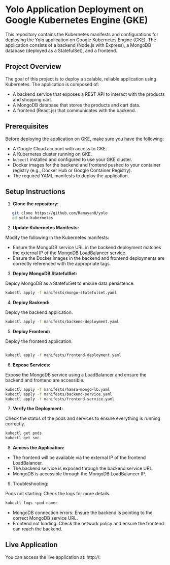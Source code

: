 # Yolo Application Deployment on Google Kubernetes Engine (GKE)

This repository contains the Kubernetes manifests and configurations for deploying the Yolo application on Google Kubernetes Engine (GKE). The application consists of a backend (Node.js with Express), a MongoDB database (deployed as a StatefulSet), and a frontend.

## Project Overview

The goal of this project is to deploy a scalable, reliable application using Kubernetes. The application is composed of:
- A backend service that exposes a REST API to interact with the products and shopping cart.
- A MongoDB database that stores the products and cart data.
- A frontend (React.js) that communicates with the backend.

## Prerequisites

Before deploying the application on GKE, make sure you have the following:
- A Google Cloud account with access to GKE.
- A Kubernetes cluster running on GKE.
- `kubectl` installed and configured to use your GKE cluster.
- Docker images for the backend and frontend pushed to your container registry (e.g., Docker Hub or Google Container Registry).
- The required YAML manifests to deploy the application.

## Setup Instructions

1. **Clone the repository:**

```bash
   git clone https://github.com/Ramayan0/yolo
   cd yolo-kubernetes
```
2. **Update Kubernetes Manifests:**

Modify the following in the Kubernetes manifests:

- Ensure the MongoDB service URL in the backend deployment matches the external IP of the MongoDB LoadBalancer service.
- Ensure the Docker images in the backend and frontend deployments are correctly referenced with the appropriate tags.

3. **Deploy MongoDB StatefulSet:**

Deploy MongoDB as a StatefulSet to ensure data persistence.

```bash
kubectl apply -f manifests/mongo-statefulset.yaml
```

4. **Deploy Backend:**

Deploy the backend application.

```bash
kubectl apply -f manifests/backend-deployment.yaml
```
5. **Deploy Frontend:**

Deploy the frontend application.

```bash

kubectl apply -f manifests/frontend-deployment.yaml
```

6. **Expose Services:**

Expose the MongoDB service using a LoadBalancer and ensure the backend and frontend are accessible.

```bash
kubectl apply -f manifests/hamsa-mongo-lb.yaml
kubectl apply -f manifests/backend-service.yaml
kubectl apply -f manifests/frontend-service.yaml
```

7. **Verify the Deployment:**

Check the status of the pods and services to ensure everything is running correctly.

```bash
kubectl get pods
kubectl get svc
```

8. **Access the Application:**

- The frontend will be available via the external IP of the frontend LoadBalancer.
- The backend service is exposed through the backend service URL.
- MongoDB is accessible through the MongoDB LoadBalancer IP.

9. Troubleshooting:

Pods not starting: Check the logs for more details.

```bash
kubectl logs <pod-name>
```
- MongoDB connection errors: Ensure the backend is pointing to the correct MongoDB service URL.
- Frontend not loading: Check the network policy and ensure the frontend can reach the backend.
## Live Application
You can access the live application at: http://<frontend-ip>:<port>


